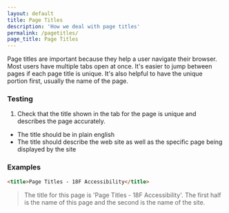 ```yaml
---
layout: default
title: Page Titles
description: 'How we deal with page titles'
permalink: /pagetitles/
page_title: Page Titles
---
```

Page titles are important because they help a user navigate their browser. Most users have multiple tabs open at once. It's easier to jump between pages if each page title is unique. It's also helpful to have the unique portion first, usually the name of the page. 

### Testing 

1. Check that the title shown in the tab for the page is unique and describes the page accurately.
  * The title should be in plain english 
  * The title should describe the web site as well as the specific page being displayed by the site

### Examples

```html
<title>Page Titles - 18F Accessibility</title>
```

> The title for this page is 'Page Titles - 18F Accessibility'. The first half is the name of this page and the second is the name of the site.  
